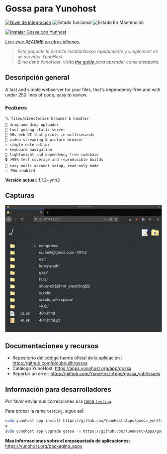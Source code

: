 <!--
Este archivo README esta generado automaticamente<https://github.com/YunoHost/apps/tree/master/tools/readme_generator>
No se debe editar a mano.
-->

# Gossa para Yunohost

[![Nivel de integración](https://apps.yunohost.org/badge/integration/gossa)](https://ci-apps.yunohost.org/ci/apps/gossa/)
![Estado funcional](https://apps.yunohost.org/badge/state/gossa)
![Estado En Mantención](https://apps.yunohost.org/badge/maintained/gossa)

[![Instalar Gossa con Yunhost](https://install-app.yunohost.org/install-with-yunohost.svg)](https://install-app.yunohost.org/?app=gossa)

*[Leer este README en otros idiomas.](./ALL_README.md)*

> *Este paquete le permite instalarGossa rapidamente y simplement en un servidor YunoHost.*  
> *Si no tiene YunoHost, visita [the guide](https://yunohost.org/install) para aprender como instalarla.*

## Descripción general

A fast and simple webserver for your files, that's dependency-free and with under 250 lines of code, easy to review.

### Features

    🔍 files/directories browser & handler
    📩 drag-and-drop uploader
    🥂 fast golang static server
    💾 90s web UI that prints in milliseconds
    📸 video streaming & picture browser
    ✍️ simple note editor
    ⌨️ keyboard navigation
    🚀 lightweight and dependency free codebase
    🔒 >95% test coverage and reproducible builds
    💑 easy multi account setup, read-only mode
    ✨ PWA enabled


**Versión actual:** 1.1.2~ynh3

## Capturas

![Captura de Gossa](./doc/screenshots/screenshot.png)

## Documentaciones y recursos

- Repositorio del código fuente oficial de la aplicación : <https://github.com/pldubouilh/gossa>
- Catálogo YunoHost: <https://apps.yunohost.org/app/gossa>
- Reportar un error: <https://github.com/YunoHost-Apps/gossa_ynh/issues>

## Información para desarrolladores

Por favor enviar sus correcciones a la [rama `testing`](https://github.com/YunoHost-Apps/gossa_ynh/tree/testing).

Para probar la rama `testing`, sigue asÍ:

```bash
sudo yunohost app install https://github.com/YunoHost-Apps/gossa_ynh/tree/testing --debug
o
sudo yunohost app upgrade gossa -u https://github.com/YunoHost-Apps/gossa_ynh/tree/testing --debug
```

**Mas informaciones sobre el empaquetado de aplicaciones:** <https://yunohost.org/packaging_apps>
